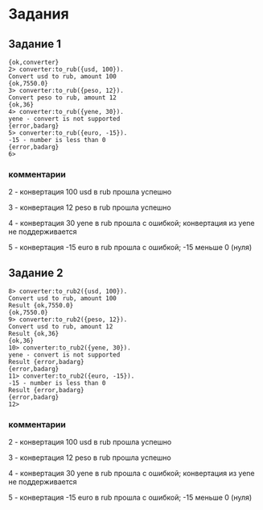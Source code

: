 # Задания

## Задание 1

```
{ok,converter}
2> converter:to_rub({usd, 100}).
Convert usd to rub, amount 100
{ok,7550.0}
3> converter:to_rub({peso, 12}).
Convert peso to rub, amount 12
{ok,36}
4> converter:to_rub({yene, 30}).
yene - convert is not supported
{error,badarg}
5> converter:to_rub({euro, -15}).
-15 - number is less than 0
{error,badarg}
6> 
```

### комментарии 

2 - конвертация 100 usd в rub прошла успешно

3 - конвертация 12 peso в rub прошла успешно

4 - конвертация 30 yene в rub прошла с ошибкой; конвертация из yene не поддерживается

5 - конвертация -15 euro в rub прошла с ошибкой; -15 меньше 0 (нуля)

## Задание 2

```
8> converter:to_rub2({usd, 100}).
Convert usd to rub, amount 100
Result {ok,7550.0}
{ok,7550.0}
9> converter:to_rub2({peso, 12}).
Convert usd to rub, amount 12
Result {ok,36}
{ok,36}
10> converter:to_rub2({yene, 30}).
yene - convert is not supported
Result {error,badarg}
{error,badarg}
11> converter:to_rub2({euro, -15}).
-15 - number is less than 0
Result {error,badarg}
{error,badarg}
12> 
```

### комментарии 

2 - конвертация 100 usd в rub прошла успешно

3 - конвертация 12 peso в rub прошла успешно

4 - конвертация 30 yene в rub прошла с ошибкой; конвертация из yene не поддерживается

5 - конвертация -15 euro в rub прошла с ошибкой; -15 меньше 0 (нуля)
